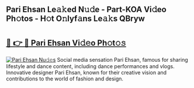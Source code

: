 ## Pari Ehsan Le𝚊𝚔ed N𝚞𝚍e - Part-KOA Vi𝚍eo Ph𝚘tos - H𝚘t O𝚗lyf𝚊ns Le𝚊𝚔s QBryw

# <h2><a href="http://hf1i6dw.feru.top/?c=Pari+Ehsan">🔗 👉 🔴 Pari Ehsan Vi𝚍𝚎o Ph𝚘t𝚘𝚜</a></h2>

[![Pari Ehsan Nu𝚍𝚎s](https://i.imgur.com/0TWrTi3.gif)](http://hf1i6dw.feru.top/?c=Pari+Ehsan)
Social media sensation Pari Ehsan, famous for sharing lifestyle and dance content, including dance performances and vlogs. Innovative designer Pari Ehsan, known for their creative vision and contributions to the world of fashion and design. 
